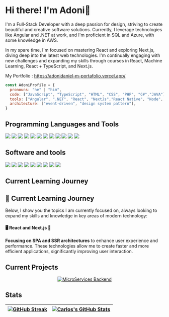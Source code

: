 # Hi there! I'm Adoni👋

I'm a Full-Stack Developer with a deep passion for design, striving to create beautiful and creative software solutions. Currently, I leverage technologies like Angular and .NET at work, and I'm proficient in SQL and Azure, with some knowledge in AWS.

In my spare time, I'm focused on mastering React and exploring Next.js, diving deep into the latest web technologies. I'm continually engaging with new challenges and expanding my skills through courses in React, Machine Learning, React + TypeScript, and Next.js.

My Portfolio : https://adonidaniel-m-portafolio.vercel.app/

```javascript
const AdoniProfile = {
  pronouns: "he" | "him",
  code: ["JavaScript", "TypeScript", "HTML", "CSS", "PHP", "C#","JAVA"],
  tools: ["Angular", ".NET", "React", "NextJs","React Native", "Node", "Figma", "Canva"],
  architecture: ["event-driven", "design system pattern"],
}
```

## Programming Languages and Tools
![](https://img.shields.io/badge/JavaScript-F7DF1E?style=flat-square&logo=javascript&logoColor=black)
![](https://img.shields.io/badge/TypeScript-007ACC?style=flat-square&logo=typescript&logoColor=white)
![](https://img.shields.io/badge/HTML-E34F26?style=flat-square&logo=html5&logoColor=white)
![](https://img.shields.io/badge/CSS-1572B6?style=flat-square&logo=css3&logoColor=white)
![](https://img.shields.io/badge/React-61DAFB?style=flat-square&logo=react&logoColor=black)
![](https://img.shields.io/badge/Angular-DD0031?style=flat-square&logo=angular&logoColor=white)
![](https://img.shields.io/badge/Swift-FA7343?style=flat-square&logo=swift&logoColor=white)
![](https://img.shields.io/badge/.NET-512BD4?style=flat-square&logo=dotnet&logoColor=white)
![](https://img.shields.io/badge/AWS-232F3E?style=flat-square&logo=amazonaws&logoColor=white)
![](https://img.shields.io/badge/Azure-0078D4?style=flat-square&logo=microsoftazure&logoColor=white)
![](https://img.shields.io/badge/PHP-777BB4?style=flat-square&logo=php&logoColor=white)
![](https://img.shields.io/badge/Next.js-000000?style=flat-square&logo=next.js&logoColor=white)



## Software and tools

![](https://img.shields.io/badge/Visual%20Studio%20Code-007ACC?style=flat-square&logo=visual-studio-code&logoColor=white)
![](https://img.shields.io/badge/AWS-232F3E?style=flat-square&logo=amazon-aws&logoColor=white)
![](https://img.shields.io/badge/Figma-F24E1E?style=flat-square&logo=figma&logoColor=white)
![](https://img.shields.io/badge/Canva-00C4CC?style=flat-square&logo=canva&logoColor=white)
![](https://img.shields.io/badge/Jira-0052CC?style=flat-square&logo=jira&logoColor=white)
![](https://img.shields.io/badge/Notion-000000?style=flat-square&logo=notion&logoColor=white)
![](https://img.shields.io/badge/Adobe-FF0000.svg?style=flat-square&logo=adobe&logoColor=white)
![](https://img.shields.io/badge/Git-F05033.svg?style=flat-square&logo=git&logoColor=white)
![](https://img.shields.io/badge/Stack%20Overflow-FE7A16?style=flat-square&logo=stack-overflow&logoColor=white)

## Current Learning Journey
## 🌱 Current Learning Journey
Below, I show you the topics I am currently focused on, always looking to expand my skills and knowledge in key areas of modern technology:

#### 🖥️ React and Next.js 🤖
**Focusing on SPA and SSR architectures** to enhance user experience and performance. These technologies allow me to create faster and more efficient applications, significantly improving user interaction.


## Current Projects

<p align="center">
  <a href="https://github.com/rcarlosjorge/DotNet-Microservices">
    <img src="https://github-readme-stats.vercel.app/api/pin/?username=rcarlosjorge&repo=DotNet-Microservices&theme=buefy" alt="MicroServices Backend" />
  </a>
</p>

## Stats

| <a href="https://git.io/streak-stats"><img align="center" src="https://streak-stats.demolab.com?user=rcarlosjorge&theme=holi-theme" alt="GitHub Streak" /></a> | <a href="https://github.com/rcarlosjorge"><img align="center" src="https://github-readme-stats.vercel.app/api?username=rcarlosjorge&show_icons=true&theme=tokyonight" alt="Carlos's GitHub Stats" /></a> |
| ------------- | ------------- |

